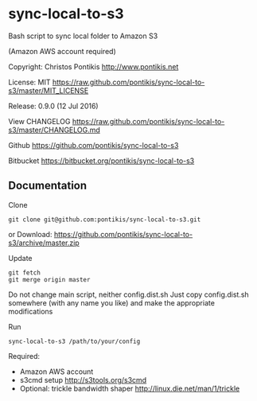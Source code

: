 sync-local-to-s3
================

Bash script to sync local folder to Amazon S3

(Amazon AWS account required)

Copyright: Christos Pontikis http://www.pontikis.net 

License: MIT https://raw.github.com/pontikis/sync-local-to-s3/master/MIT_LICENSE

Release: 0.9.0 (12 Jul 2016)

View CHANGELOG https://raw.github.com/pontikis/sync-local-to-s3/master/CHANGELOG.md

Github https://github.com/pontikis/sync-local-to-s3

Bitbucket https://bitbucket.org/pontikis/sync-local-to-s3

Documentation
-------------

Clone 
```
git clone git@github.com:pontikis/sync-local-to-s3.git
```

or Download: https://github.com/pontikis/sync-local-to-s3/archive/master.zip

Update
```
git fetch
git merge origin master
```

Do not change main script, neither config.dist.sh
Just copy config.dist.sh somewhere (with any name you like) and make the appropriate modifications

Run 
```
sync-local-to-s3 /path/to/your/config
```

Required:
* Amazon AWS account 
* s3cmd setup http://s3tools.org/s3cmd 
* Optional: trickle bandwidth shaper http://linux.die.net/man/1/trickle